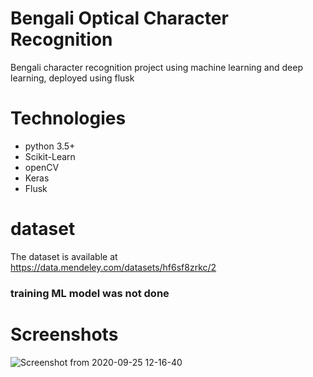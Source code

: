 # Bengali Optical Character Recognition
Bengali character recognition project using machine learning and deep learning, deployed using flusk

# Technologies
* python 3.5+
* Scikit-Learn
* openCV
* Keras
* Flusk

# dataset
The dataset is available at https://data.mendeley.com/datasets/hf6sf8zrkc/2

### training ML model was not done

# Screenshots
![Screenshot from 2020-09-25 12-16-40](https://user-images.githubusercontent.com/53527166/94235692-995d6c00-ff29-11ea-840f-6037529500dd.png)
